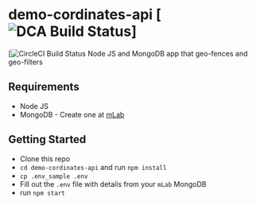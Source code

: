 # demo-cordinates-api [![DCA Build Status](https://circleci.com/gh/musale/demo-cordinates-api.svg?style=shield&circle-token=4be9362291fab25bbcabf855ced6c6273b33ef50 "DCA Build Status")]

[![CircleCI Build Status]()
Node JS and MongoDB app that geo-fences and geo-filters

## Requirements
* Node JS
* MongoDB - Create one at [mLab](https://mlab.com)

## Getting Started
* Clone this repo
* `cd demo-cordinates-api` and run `npm install`
* `cp .env_sample .env`
* Fill out the `.env` file with details from your `mLab` MongoDB
* run `npm start`
